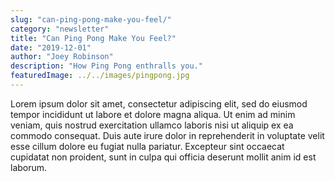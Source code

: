 ```yaml
---
slug: "can-ping-pong-make-you-feel/"
category: "newsletter"
title: "Can Ping Pong Make You Feel?"
date: "2019-12-01"
author: "Joey Robinson"
description: "How Ping Pong enthralls you."
featuredImage: ../../images/pingpong.jpg
---
```


Lorem ipsum dolor sit amet, consectetur adipiscing elit, sed do eiusmod tempor incididunt ut labore et dolore magna aliqua. Ut enim ad minim veniam, quis nostrud exercitation ullamco laboris nisi ut aliquip ex ea commodo consequat. Duis aute irure dolor in reprehenderit in voluptate velit esse cillum dolore eu fugiat nulla pariatur. Excepteur sint occaecat cupidatat non proident, sunt in culpa qui officia deserunt mollit anim id est laborum.
